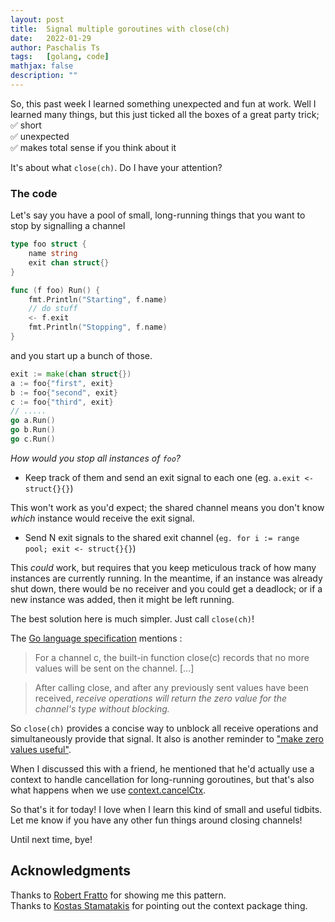 ```yaml
---
layout: post
title:  Signal multiple goroutines with close(ch)
date:   2022-01-29
author: Paschalis Ts
tags:   [golang, code]
mathjax: false
description: ""
---
```


So, this past week I learned something unexpected and fun at work. Well I learned many things, but this just ticked all the boxes of a great party trick; 
✅ short  
✅ unexpected  
✅ makes total sense if you think about it  

It's about what `close(ch)`. Do I have your attention?

### The code
Let's say you have a pool of small, long-running things that you want to stop by signalling a channel
```go
type foo struct {
	name string
	exit chan struct{}
}

func (f foo) Run() {
	fmt.Println("Starting", f.name)
	// do stuff
	<- f.exit
	fmt.Println("Stopping", f.name)
}
```

and you start up a bunch of those.
```go 
exit := make(chan struct{})
a := foo{"first", exit}
b := foo{"second", exit}
c := foo{"third", exit}
// .....
go a.Run()
go b.Run()
go c.Run()
```

_How would you stop all instances of `foo`?_

- Keep track of them and send an exit signal to each one (eg. `a.exit <- struct{}{}`)

This won't work as you'd expect; the shared channel means you don't know _which_ instance would receive the exit signal.

- Send N exit signals to the shared exit channel (`eg. for i := range pool; exit <- struct{}{}`)

This _could_ work, but requires that you keep meticulous track of how many instances are currently running. In the meantime, if an instance was already shut down, there would be no receiver and you could get a deadlock; or if a new instance was added, then it might be left running.

The best solution here is much simpler. Just call `close(ch)`!

The [Go language specification](https://go.dev/ref/spec#Close) mentions : 

> For a channel c, the built-in function close(c) records that no more values will be sent on the channel. [...]

> After calling close, and after any previously sent values have been received, _receive operations will return the zero value for the channel's type without blocking._

So `close(ch)` provides a concise way to unblock all receive operations and simultaneously provide that signal. It also is another reminder to ["make zero values useful"](https://dave.cheney.net/2013/01/19/what-is-the-zero-value-and-why-is-it-useful).

When I discussed this with a friend, he mentioned that he'd actually use a context to handle cancellation for long-running goroutines, but that's also what happens when we use [context.cancelCtx](https://github.com/golang/go/blob/release-branch.go1.17/src/context/context.go#L411).

So that's it for today! I love when I learn this kind of small and useful tidbits. Let me know if you have any other fun things around closing channels!

Until next time, bye!



## Acknowledgments
Thanks to [Robert Fratto](https://mobile.twitter.com/robertfratto) for showing me this pattern.  
Thanks to [Kostas Stamatakis](https://mobile.twitter.com/moukoublen) for pointing out the context package thing.


